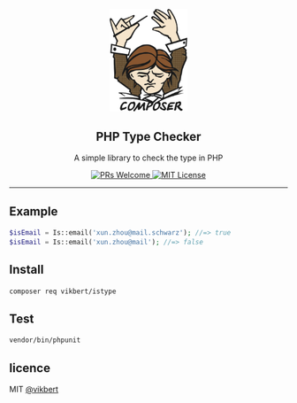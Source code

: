 <div align="center">
  <img src="./docs/composer.png" width="140px" alt="aino" />
  <h2>PHP Type Checker</h2>
  <p>A simple library to check the type in PHP</p>

  <p>
    <a href="#">
      <img src="https://img.shields.io/badge/PRs-Welcome-brightgreen.svg?style=flat-square" alt="PRs Welcome">
    </a>
    <a href="#">
      <img src="https://img.shields.io/badge/License-MIT-brightgreen.svg?style=flat-square" alt="MIT License">
    </a>
  </p>
</div>

---

## Example
```php
$isEmail = Is::email('xun.zhou@mail.schwarz'); //=> true
$isEmail = Is::email('xun.zhou@mail'); //=> false
```


## Install
```bash
composer req vikbert/istype
```

## Test
```bash
vendor/bin/phpunit
```


## licence

MIT [@vikbert](https://vikbert.github.io/)
